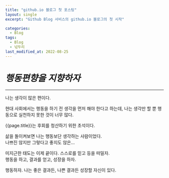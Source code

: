 ```yaml
---
title: "github.io 블로그 첫 포스팅"
layout: single
excerpt: "Github Blog 서비스의 github.io 블로그의 첫 시작"

categories:
  - Blog
tags:
  - Blog
  - 넋두리
last_modified_at: 2022-08-25
---
```


# _행동편향을 지향하자_
---
나는 생각이 많은 편이다.

현대 사회에서는 행동을 하기 전 생각을 먼저 해야 한다고 하는데,
나는 생각만 할 뿐 행동으로 실천하지 못한 것이 너무 많다.

{{page.title}}는 후회를 청산하기 위한 초석이다.

삶을 돌이켜보면 나는 행동보단 생각하는 사람이었다.  
나쁘진 않지만 그렇다고 좋지도 않은...

미지근한 태도는 이제 끝이다. 스스로를 믿고 등을 떠밀자.  
행동을 하고, 결과를 얻고, 성장을 하자.

행동하자. 나는 좋은 결과든, 나쁜 결과든 성장할 자신이 있다.